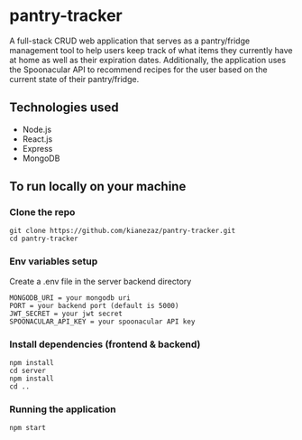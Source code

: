 # pantry-tracker
A full-stack CRUD web application that serves as a pantry/fridge management tool to help users keep track of what items they currently have at home as well as their expiration dates. Additionally, the application uses the Spoonacular API to recommend recipes for the user based on the current state of their pantry/fridge.

## Technologies used
- Node.js
- React.js
- Express
- MongoDB

## To run locally on your machine

### Clone the repo
```
git clone https://github.com/kianezaz/pantry-tracker.git
cd pantry-tracker
```

### Env variables setup
Create a .env file in the server backend directory
```
MONGODB_URI = your mongodb uri
PORT = your backend port (default is 5000)
JWT_SECRET = your jwt secret
SPOONACULAR_API_KEY = your spoonacular API key
```

### Install dependencies (frontend & backend)
```
npm install
cd server
npm install
cd ..
```

### Running the application
```
npm start
```
